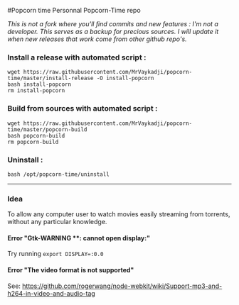 #Popcorn time
Personnal Popcorn-Time repo

*This is not a fork where you'll find commits and new features : I'm not a developer. This serves as a backup for precious sources. I will update it when new releases that work come from other github repo's.*


### Install a release with automated script : 

    wget https://raw.githubusercontent.com/MrVaykadji/popcorn-time/master/install-release -O install-popcorn
    bash install-popcorn
    rm install-popcorn
    
### Build from sources with automated script : 

    wget https://raw.githubusercontent.com/MrVaykadji/popcorn-time/master/popcorn-build
    bash popcorn-build
    rm popcorn-build

### Uninstall : 

    bash /opt/popcorn-time/uninstall

----------------

### Idea

To allow any computer user to watch movies easily streaming from torrents, without any particular knowledge. 

#### Error "Gtk-WARNING **: cannot open display:"
Try running `export DISPLAY=:0.0`

#### Error "The video format is not supported"
See: https://github.com/rogerwang/node-webkit/wiki/Support-mp3-and-h264-in-video-and-audio-tag
